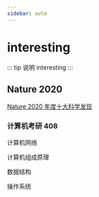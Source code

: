 ```yaml
---
sidebar: auto
---
```


# interesting

::: tip 说明
interesting
:::

## Nature 2020

[Nature 2020 年度十大科学发现](https://mp.weixin.qq.com/s/CVzJjOq87FTYjwRSno04yQ)

### 计算机考研 408

计算机网络

计算机组成原理

数据结构

操作系统
